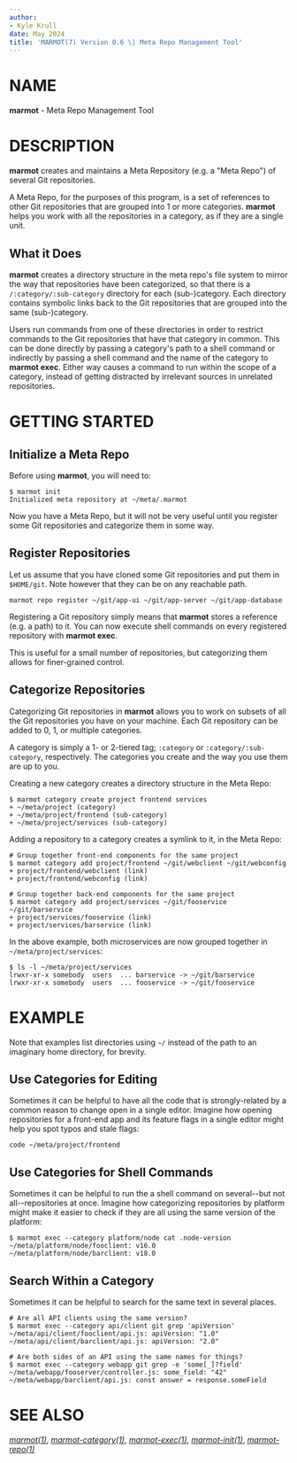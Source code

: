 ```yaml
---
author:
- Kyle Krull
date: May 2024
title: 'MARMOT(7) Version 0.6 \| Meta Repo Management Tool'
---
```


NAME
====

**marmot** - Meta Repo Management Tool

DESCRIPTION
===========

**marmot** creates and maintains a Meta Repository (e.g. a "Meta Repo")
of several Git repositories.

A Meta Repo, for the purposes of this program, is a set of references to
other Git repositories that are grouped into 1 or more categories.
**marmot** helps you work with all the repositories in a category, as if
they are a single unit.

What it Does
------------

**marmot** creates a directory structure in the meta repo's file system
to mirror the way that repositories have been categorized, so that there
is a `/:category/:sub-category` directory for each (sub-)category. Each
directory contains symbolic links back to the Git repositories that are
grouped into the same (sub-)category.

Users run commands from one of these directories in order to restrict
commands to the Git repositories that have that category in common. This
can be done directly by passing a category's path to a shell command or
indirectly by passing a shell command and the name of the category to
**marmot exec**. Either way causes a command to run within the scope of
a category, instead of getting distracted by irrelevant sources in
unrelated repositories.

GETTING STARTED
===============

Initialize a Meta Repo
----------------------

Before using **marmot**, you will need to:

``` {.sh}
$ marmot init
Initialized meta repository at ~/meta/.marmot
```

Now you have a Meta Repo, but it will not be very useful until you
register some Git repositories and categorize them in some way.

Register Repositories
---------------------

Let us assume that you have cloned some Git repositories and put them in
`$HOME/git`. Note however that they can be on any reachable path.

``` {.sh}
marmot repo register ~/git/app-ui ~/git/app-server ~/git/app-database
```

Registering a Git repository simply means that **marmot** stores a
reference (e.g. a path) to it. You can now execute shell commands on
every registered repository with **marmot exec**.

This is useful for a small number of repositories, but categorizing them
allows for finer-grained control.

Categorize Repositories
-----------------------

Categorizing Git repositories in **marmot** allows you to work on
subsets of all the Git repositories you have on your machine. Each Git
repository can be added to 0, 1, or multiple categories.

A category is simply a 1- or 2-tiered tag; `:category` or
`:category/:sub-category`, respectively. The categories you create and
the way you use them are up to you.

Creating a new category creates a directory structure in the Meta Repo:

``` {.sh}
$ marmot category create project frontend services
+ ~/meta/project (category)
+ ~/meta/project/frontend (sub-category)
+ ~/meta/project/services (sub-category)
```

Adding a repository to a category creates a symlink to it, in the Meta
Repo:

``` {.sh}
# Group together front-end components for the same project
$ marmot category add project/frontend ~/git/webclient ~/git/webconfig
+ project/frontend/webclient (link)
+ project/frontend/webconfig (link)
```

``` {.sh}
# Group together back-end components for the same project
$ marmot category add project/services ~/git/fooservice ~/git/barservice
+ project/services/fooservice (link)
+ project/services/barservice (link)
```

In the above example, both microservices are now grouped together in
`~/meta/project/services`:

``` {.sh}
$ ls -l ~/meta/project/services
lrwxr-xr-x somebody  users  ... barservice -> ~/git/barservice
lrwxr-xr-x somebody  users  ... fooservice -> ~/git/fooservice
```

EXAMPLE
=======

Note that examples list directories using `~/` instead of the path to an
imaginary home directory, for brevity.

Use Categories for Editing
--------------------------

Sometimes it can be helpful to have all the code that is
strongly-related by a common reason to change open in a single editor.
Imagine how opening repositories for a front-end app and its feature
flags in a single editor might help you spot typos and stale flags:

``` {.sh}
code ~/meta/project/frontend
```

Use Categories for Shell Commands
---------------------------------

Sometimes it can be helpful to run the a shell command on several--but
not all--repositories at once. Imagine how categorizing repositories by
platform might make it easier to check if they are all using the same
version of the platform:

``` {.sh}
$ marmot exec --category platform/node cat .node-version
~/meta/platform/node/fooclient: v16.0
~/meta/platform/node/barclient: v18.0
```

Search Within a Category
------------------------

Sometimes it can be helpful to search for the same text in several
places.

``` {.sh}
# Are all API clients using the same version?
$ marmot exec --category api/client git grep 'apiVersion'
~/meta/api/client/fooclient/api.js: apiVersion: "1.0"
~/meta/api/client/barclient/api.js: apiVersion: "2.0"
```

``` {.sh}
# Are both sides of an API using the same names for things?
$ marmot exec --category webapp git grep -e 'some[_]?field'
~/meta/webapp/fooserver/controller.js: some_field: "42"
~/meta/webapp/barclient/api.js: const answer = response.someField
```

SEE ALSO
========

[*marmot(1)*](./marmot.1.md),
[*marmot-category(1)*](./marmot-category.1.md),
[*marmot-exec(1)*](./marmot-exec.1.md),
[*marmot-init(1)*](./marmot-init.1.md),
[*marmot-repo(1)*](./marmot-repo.1.md)
